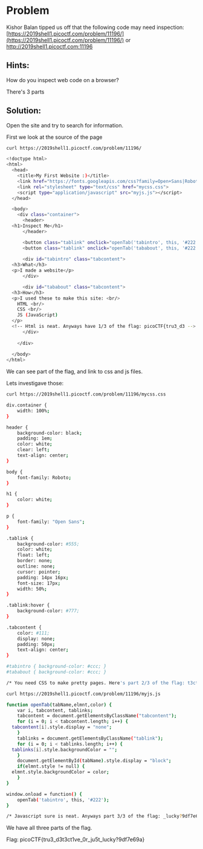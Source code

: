 # Problem
Kishor Balan tipped us off that the following code may need inspection: [https://2019shell1.picoctf.com/problem/11196/](https://2019shell1.picoctf.com/problem/11196/) or http://2019shell1.picoctf.com:11196

## Hints:
How do you inspect web code on a browser?

There's 3 parts


## Solution:

Open the site and try to search for information.

First we look at the source of the page
```bash
curl https://2019shell1.picoctf.com/problem/11196/

<!doctype html>
<html>
  <head>
    <title>My First Website :)</title>
    <link href="https://fonts.googleapis.com/css?family=Open+Sans|Roboto" rel="stylesheet">
    <link rel="stylesheet" type="text/css" href="mycss.css">
    <script type="application/javascript" src="myjs.js"></script>
  </head>

  <body>
    <div class="container">
      <header>
  <h1>Inspect Me</h1>
      </header>

      <button class="tablink" onclick="openTab('tabintro', this, '#222')" id="defaultOpen">What</button>
      <button class="tablink" onclick="openTab('tababout', this, '#222')">How</button>
      
      <div id="tabintro" class="tabcontent">
  <h3>What</h3>
  <p>I made a website</p>
      </div>

      <div id="tababout" class="tabcontent">
  <h3>How</h3>
  <p>I used these to make this site: <br/>
    HTML <br/>
    CSS <br/>
    JS (JavaScript)
  </p>
  <!-- Html is neat. Anyways have 1/3 of the flag: picoCTF{tru3_d3 -->
      </div>
      
    </div>
    
  </body>
</html>
```

We can see part of the flag, and link to css and js files.

Lets investigave those:
```bash
curl https://2019shell1.picoctf.com/problem/11196/mycss.css

div.container {
    width: 100%;
}

header {
    background-color: black;
    padding: 1em;
    color: white;
    clear: left;
    text-align: center;
}

body {
    font-family: Roboto;
}

h1 {
    color: white;
}

p {
    font-family: "Open Sans";
}

.tablink {
    background-color: #555;
    color: white;
    float: left;
    border: none;
    outline: none;
    cursor: pointer;
    padding: 14px 16px;
    font-size: 17px;
    width: 50%;
}

.tablink:hover {
    background-color: #777;
}

.tabcontent {
    color: #111;
    display: none;
    padding: 50px;
    text-align: center;
}

#tabintro { background-color: #ccc; }
#tababout { background-color: #ccc; }

/* You need CSS to make pretty pages. Here's part 2/3 of the flag: t3ct1ve_0r_ju5t */
```

```bash
curl https://2019shell1.picoctf.com/problem/11196/myjs.js

function openTab(tabName,elmnt,color) {
    var i, tabcontent, tablinks;
    tabcontent = document.getElementsByClassName("tabcontent");
    for (i = 0; i < tabcontent.length; i++) {
  tabcontent[i].style.display = "none";
    }
    tablinks = document.getElementsByClassName("tablink");
    for (i = 0; i < tablinks.length; i++) {
  tablinks[i].style.backgroundColor = "";
    }
    document.getElementById(tabName).style.display = "block";
    if(elmnt.style != null) {
  elmnt.style.backgroundColor = color;
    }
}

window.onload = function() {
    openTab('tabintro', this, '#222');
}

/* Javascript sure is neat. Anyways part 3/3 of the flag: _lucky?9df7e69a} */
```

We have all three parts of the flag.

Flag: picoCTF{tru3_d3t3ct1ve_0r_ju5t_lucky?9df7e69a}